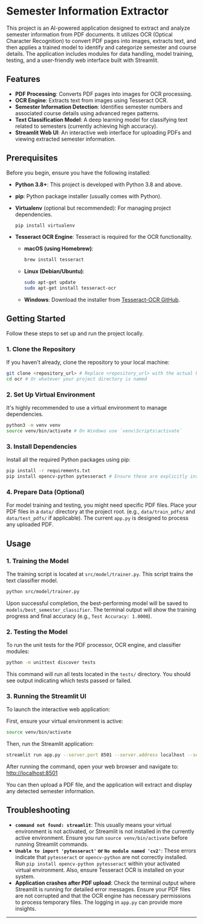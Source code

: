 # Semester Information Extractor

This project is an AI-powered application designed to extract and analyze semester information from PDF documents. It utilizes OCR (Optical Character Recognition) to convert PDF pages into images, extracts text, and then applies a trained model to identify and categorize semester and course details. The application includes modules for data handling, model training, testing, and a user-friendly web interface built with Streamlit.

## Features

- **PDF Processing**: Converts PDF pages into images for OCR processing.
- **OCR Engine**: Extracts text from images using Tesseract OCR.
- **Semester Information Detection**: Identifies semester numbers and associated course details using advanced regex patterns.
- **Text Classification Model**: A deep learning model for classifying text related to semesters (currently achieving high accuracy).
- **Streamlit Web UI**: An interactive web interface for uploading PDFs and viewing extracted semester information.

## Prerequisites

Before you begin, ensure you have the following installed:

- **Python 3.8+**: This project is developed with Python 3.8 and above.
- **pip**: Python package installer (usually comes with Python).
- **Virtualenv** (optional but recommended): For managing project dependencies.
  ```bash
  pip install virtualenv
  ```
- **Tesseract OCR Engine**: Tesseract is required for the OCR functionality.

  - **macOS (using Homebrew)**:
    ```bash
    brew install tesseract
    ```
  - **Linux (Debian/Ubuntu)**:
    ```bash
    sudo apt-get update
    sudo apt-get install tesseract-ocr
    ```
  - **Windows**: Download the installer from [Tesseract-OCR GitHub](https://tesseract-ocr.github.io/tessdoc/Downloads.html).

## Getting Started

Follow these steps to set up and run the project locally.

### 1. Clone the Repository

If you haven't already, clone the repository to your local machine:

```bash
git clone <repository_url> # Replace <repository_url> with the actual URL
cd ocr # Or whatever your project directory is named
```

### 2. Set Up Virtual Environment

It's highly recommended to use a virtual environment to manage dependencies.

```bash
python3 -m venv venv
source venv/bin/activate # On Windows use `venv\Scripts\activate`
```

### 3. Install Dependencies

Install all the required Python packages using pip:

```bash
pip install -r requirements.txt
pip install opencv-python pytesseract # Ensure these are explicitly installed if not in requirements.txt
```

### 4. Prepare Data (Optional)

For model training and testing, you might need specific PDF files. Place your PDF files in a `data/` directory at the project root. (e.g., `data/train_pdfs/` and `data/test_pdfs/` if applicable). The current `app.py` is designed to process any uploaded PDF.

## Usage

### 1. Training the Model

The training script is located at `src/model/trainer.py`. This script trains the text classifier model.

```bash
python src/model/trainer.py
```

Upon successful completion, the best-performing model will be saved to `models/best_semester_classifier`. The terminal output will show the training progress and final accuracy (e.g., `Test Accuracy: 1.0000`).

### 2. Testing the Model

To run the unit tests for the PDF processor, OCR engine, and classifier modules:

```bash
python -m unittest discover tests
```

This command will run all tests located in the `tests/` directory. You should see output indicating which tests passed or failed.

### 3. Running the Streamlit UI

To launch the interactive web application:

First, ensure your virtual environment is active:

```bash
source venv/bin/activate
```

Then, run the Streamlit application:

```bash
streamlit run app.py --server.port 8501 --server.address localhost --server.maxUploadSize 200 --server.enableCORS false --server.enableXsrfProtection false
```

After running the command, open your web browser and navigate to:
[http://localhost:8501](http://localhost:8501)

You can then upload a PDF file, and the application will extract and display any detected semester information.

## Troubleshooting

- **`command not found: streamlit`**: This usually means your virtual environment is not activated, or Streamlit is not installed in the currently active environment. Ensure you run `source venv/bin/activate` before running Streamlit commands.
- **`Unable to import 'pytesseract'` or `No module named 'cv2'`**: These errors indicate that `pytesseract` or `opencv-python` are not correctly installed. Run `pip install opencv-python pytesseract` within your activated virtual environment. Also, ensure Tesseract OCR is installed on your system.
- **Application crashes after PDF upload**: Check the terminal output where Streamlit is running for detailed error messages. Ensure your PDF files are not corrupted and that the OCR engine has necessary permissions to process temporary files. The logging in `app.py` can provide more insights.

---
